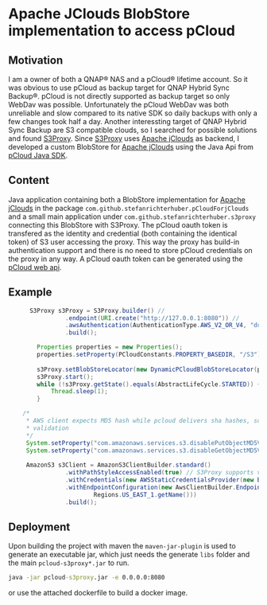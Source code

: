 # Apache JClouds BlobStore implementation to access pCloud

## Motivation

I am a owner of both a QNAP® NAS and a pCloud® lifetime account. So it was obvious to use pCloud as backup target for QNAP Hybrid Sync Backup®.
pCloud is not directly supported as backup target so only WebDav was possible.
Unfortunately the pCloud WebDav was both unreliable and slow compared to its native SDK so daily backups with only a few changes took half a day. 
Another interessting target of QNAP Hybrid Sync Backup are S3 compatible clouds, so I searched for possible solutions and found [S3Proxy](https://github.com/gaul/s3proxy). 
Since [S3Proxy](https://github.com/gaul/s3proxy) uses [Apache jClouds](https://jclouds.apache.org/) as backend, I developed a custom BlobStore for [Apache jClouds](https://jclouds.apache.org/) using the Java Api from [pCloud Java SDK](https://github.com/pCloud/pcloud-sdk-java).

## Content 
Java application containing both a BlobStore implementation for [Apache jClouds](https://jclouds.apache.org/) in the package `com.github.stefanrichterhuber.pCloudForjClouds` and a small main application under `com.github.stefanrichterhuber.s3proxy` connecting this BlobStore with S3Proxy.
The pCloud oauth token is transfered as the identity and credential (both containing the identical token) of S3 user accessing the proxy. This way the proxy has build-in authentication support and there is no need to store pCloud credentials on the proxy in any way.
A pCloud oauth token can be generated using the [pCloud web api](https://docs.pcloud.com/methods/oauth_2.0/authorize.html).

## Example 

```java
	  S3Proxy s3Proxy = S3Proxy.builder() //
				.endpoint(URI.create("http://127.0.0.1:8080")) //
				.awsAuthentication(AuthenticationType.AWS_V2_OR_V4, "dummy", "dummy") // Authentication here is ignored
				.build();

		Properties properties = new Properties();
		properties.setProperty(PCloudConstants.PROPERTY_BASEDIR, "/S3"); // Base directory within the pCloud account containing all containers
		
		s3Proxy.setBlobStoreLocator(new DynamicPCloudBlobStoreLocator(properties));
		s3Proxy.start();
		while (!s3Proxy.getState().equals(AbstractLifeCycle.STARTED)) {
			Thread.sleep(1);
		}

    /*
     * AWS client expects MD5 hash while pcloud delivers sha hashes, so disable MD5
     * validation
     */
     System.setProperty("com.amazonaws.services.s3.disablePutObjectMD5Validation", "true");
     System.setProperty("com.amazonaws.services.s3.disableGetObjectMD5Validation", "true");
 
     AmazonS3 s3Client = AmazonS3ClientBuilder.standard()
				.withPathStyleAccessEnabled(true) // S3Proxy supports virtual host style, but its far easier to setup a path style access to the containers
				.withCredentials(new AWSStaticCredentialsProvider(new BasicAWSCredentials([pcloudToken], [pcloudToken]))) // Add pcloud token 
				.withEndpointConfiguration(new AwsClientBuilder.EndpointConfiguration("http://127.0.0.1:8080", // URL of the S3 Proxy
						Regions.US_EAST_1.getName()))
				.build();
 ```

## Deployment
Upon building the project with maven the `maven-jar-plugin` is used to generate an executable jar, which just needs the generate `libs` folder and the main `pcloud-s3proxy*.jar` to run.

```cmd
java -jar pcloud-s3proxy.jar -e 0.0.0.0:8080
```

or use the attached dockerfile to build a docker image.
